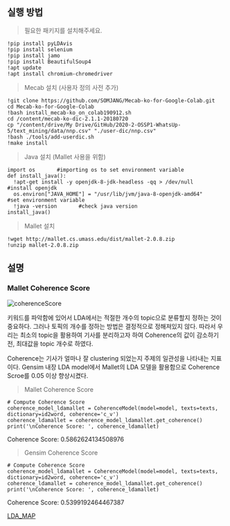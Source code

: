 ## 실행 방법
> 필요한 패키지를 설치해주세요. 
```
!pip install pyLDAvis
!pip install selenium
!pip install jamo
!pip install BeautifulSoup4
!apt update
!apt install chromium-chromedriver 
```

> Mecab 설치 (사용자 정의 사전 추가) 
```
!git clone https://github.com/SOMJANG/Mecab-ko-for-Google-Colab.git
cd Mecab-ko-for-Google-Colab
!bash install_mecab-ko_on_colab190912.sh
cd /content/mecab-ko-dic-2.1.1-20180720
cp "/content/drive/My Drive/GitHub/2020-2-OSSP1-WhatsUp-5/text_mining/data/nnp.csv" "./user-dic/nnp.csv"
!bash ./tools/add-userdic.sh
!make install
```

> Java 설치 (Mallet 사용을 위함) 
```
import os       #importing os to set environment variable
def install_java():
  !apt-get install -y openjdk-8-jdk-headless -qq > /dev/null      #install openjdk
  os.environ["JAVA_HOME"] = "/usr/lib/jvm/java-8-openjdk-amd64"     #set environment variable
  !java -version       #check java version
install_java()
```

> Mallet 설치
```
!wget http://mallet.cs.umass.edu/dist/mallet-2.0.8.zip
!unzip mallet-2.0.8.zip
```

## 설명

<h3>Mallet Coherence Score</h3><p>

![coherenceScore](https://csid-dgu.github.io/2020-2-OSSP1-WhatsUp-5/text_mining/output/coherence_values.png "Mallet Coherence Score")

키워드를 파악함에 있어서 LDA에서는 적절한 개수의 topic으로 분류할지 정하는 것이 중요하다.
그러나 토픽의 개수를 정하는 방법은 결정적으로 정해져있지 않다. 
따라서 우리는 최소의 topic을 활용하여 기사를 분리하고자 하여 Coherence의 값이 감소하기 전, 최대값을 topic 개수로 하였다.<p>

Coherence는 기사가 얼마나 잘 clustering 되었는지 주제의 일관성을 나타내는 지표이다. Gensim 내장 LDA model에서 Mallet의 LDA 모델을 활용함으로
Coherence Scroe를 0.05 이상 향상시켰다.


> Mallet Coherence Score
```
# Compute Coherence Score
coherence_model_ldamallet = CoherenceModel(model=model, texts=texts, dictionary=id2word, coherence='c_v')
coherence_ldamallet = coherence_model_ldamallet.get_coherence()
print('\nCoherence Score: ', coherence_ldamallet)
```

Coherence Score:  0.5862624134508976

>Gensim Coherence Score
```
# Compute Coherence Score
coherence_model_ldamallet = CoherenceModel(model=model, texts=texts, dictionary=id2word, coherence='c_v')
coherence_ldamallet = coherence_model_ldamallet.get_coherence()
print('\nCoherence Score: ', coherence_ldamallet)
```

Coherence Score:  0.5399192464467387


[LDA_MAP](https://csid-dgu.github.io/2020-2-OSSP1-WhatsUp-5/text_mining/output/LDA_Map.html "lda")

